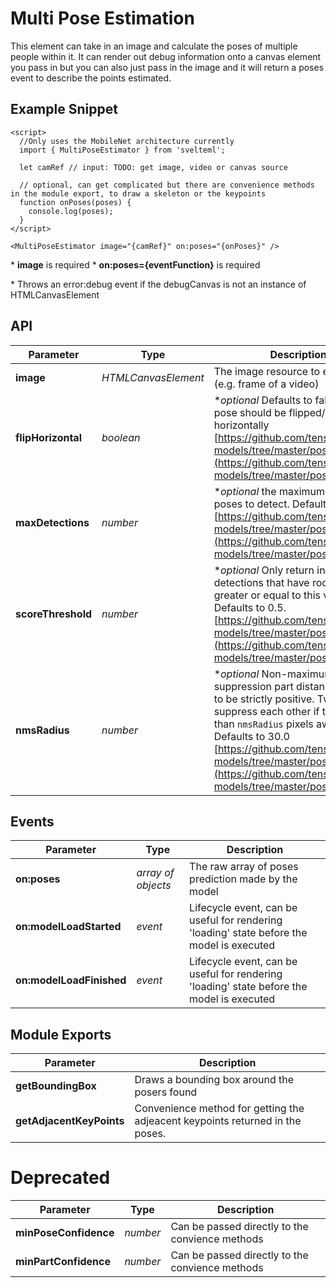 # Multi Pose Estimation

This element can take in an image and calculate the poses of multiple people within it. It can render out debug information onto a canvas element you pass in but you can also just pass in the image and it will return a poses event to describe the points estimated.

## Example Snippet

    <script>
      //Only uses the MobileNet architecture currently
      import { MultiPoseEstimator } from 'svelteml';

      let camRef // input: TODO: get image, video or canvas source

      // optional, can get complicated but there are convenience methods in the module export, to draw a skeleton or the keypoints
      function onPoses(poses) {
        console.log(poses);
      }
    </script>

    <MultiPoseEstimator image="{camRef}" on:poses="{onPoses}" />

\* **image** is required \* **on:poses={eventFunction}** is required

\* Throws an error:debug event if the debugCanvas is not an instance of HTMLCanvasElement

## API

| Parameter          | Type                | Description                                                                                                                                                                                                                                                                                                        |
| ------------------ | ------------------- | ------------------------------------------------------------------------------------------------------------------------------------------------------------------------------------------------------------------------------------------------------------------------------------------------------------------ |
| **image**          | _HTMLCanvasElement_ | The image resource to estimate (e.g. frame of a video)                                                                                                                                                                                                                                                             |
| **flipHorizontal** | _boolean_           | \*_optional_ Defaults to false. If the pose should be flipped/mirrored horizontally [https://github.com/tensorflow/tfjs-models/tree/master/posenet](https://github.com/tensorflow/tfjs-models/tree/master/posenet)                                                                                                 |
| **maxDetections**  | _number_            | \*_optional_ the maximum number of poses to detect. Defaults to 5. [https://github.com/tensorflow/tfjs-models/tree/master/posenet](https://github.com/tensorflow/tfjs-models/tree/master/posenet)                                                                                                                  |
| **scoreThreshold** | _number_            | \*_optional_ Only return instance detections that have root part score greater or equal to this value. Defaults to 0.5. [https://github.com/tensorflow/tfjs-models/tree/master/posenet](https://github.com/tensorflow/tfjs-models/tree/master/posenet)                                                             |
| **nmsRadius**      | _number_            | \*_optional_ Non-maximum suppression part distance. It needs to be strictly positive. Two parts suppress each other if they are less than `nmsRadius` pixels away. Defaults to 30.0 [https://github.com/tensorflow/tfjs-models/tree/master/posenet](https://github.com/tensorflow/tfjs-models/tree/master/posenet) |

## Events

| Parameter                | Type               | Description                                                                               |
| ------------------------ | ------------------ | ----------------------------------------------------------------------------------------- |
| **on:poses**             | _array of objects_ | The raw array of poses prediction made by the model                                       |
| **on:modelLoadStarted**  | _event_            | Lifecycle event, can be useful for rendering 'loading' state before the model is executed |
| **on:modelLoadFinished** | _event_            | Lifecycle event, can be useful for rendering 'loading' state before the model is executed |

## Module Exports

| Parameter                | Description                                                                   |
| ------------------------ | ----------------------------------------------------------------------------- |
| **getBoundingBox**       | Draws a bounding box around the posers found                                  |
| **getAdjacentKeyPoints** | Convenience method for getting the adjeacent keypoints returned in the poses. |

# Deprecated

| Parameter             | Type     | Description                                     |
| --------------------- | -------- | ----------------------------------------------- |
| **minPoseConfidence** | _number_ | Can be passed directly to the convience methods |
| **minPartConfidence** | _number_ | Can be passed directly to the convience methods |
